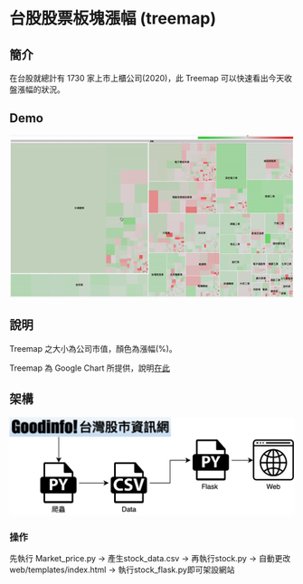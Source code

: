 # 台股股票板塊漲幅 (treemap)

## 簡介

在台股就總計有 1730 家上市上櫃公司(2020)，此 Treemap 可以快速看出今天收盤漲幅的狀況。

## Demo

![demo](https://github.com/qaws5503/TW_stock_treemap/blob/main/demo.gif)

## 說明

Treemap 之大小為公司市值，顏色為漲幅(%)。

Treemap 為 Google Chart 所提供，說明[在此](https://developers.google.com/chart/interactive/docs/gallery/treemap)

## 架構

![structure](https://github.com/qaws5503/TW_stock_treemap/blob/main/tw_stock.png)

### 操作

先執行 Market_price.py -> 產生stock_data.csv -> 再執行stock.py -> 自動更改web/templates/index.html -> 執行stock_flask.py即可架設網站
